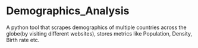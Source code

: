 # Demographics_Analysis
A python tool that scrapes demographics of multiple countries across the globe(by visiting different websites), stores metrics like Population, Density, Birth rate etc.
